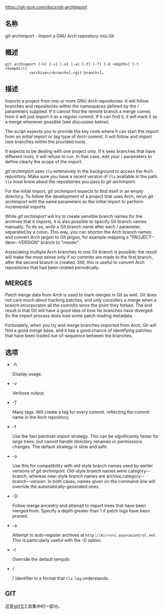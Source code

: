 https://git-scm.com/docs/git-archimport

## 名称

git-archimport - Import a GNU Arch repository into Git

## 概述

```
git archimport [-h] [-v] [-o] [-a] [-f] [-T] [-D <depth>] [-t <tempdir>]
	       <archive>/<branch>[:<git-branch>]…
```

## 描述

Imports a project from one or more GNU Arch repositories. It will follow branches and repositories within the namespaces defined by the <archive>/<branch> parameters supplied. If it cannot find the remote branch a merge comes from it will just import it as a regular commit. If it can find it, it will mark it as a merge whenever possible (see discussion below).

The script expects you to provide the key roots where it can start the import from an *initial import* or *tag* type of Arch commit. It will follow and import new branches within the provided roots.

It expects to be dealing with one project only. If it sees branches that have different roots, it will refuse to run. In that case, edit your <archive>/<branch> parameters to define clearly the scope of the import.

*git archimport* uses `tla` extensively in the background to access the Arch repository. Make sure you have a recent version of `tla` available in the path. `tla` must know about the repositories you pass to *git archimport*.

For the initial import, *git archimport* expects to find itself in an empty directory. To follow the development of a project that uses Arch, rerun *git archimport* with the same parameters as the initial import to perform incremental imports.

While *git archimport* will try to create sensible branch names for the archives that it imports, it is also possible to specify Git branch names manually. To do so, write a Git branch name after each <archive>/<branch> parameter, separated by a colon. This way, you can shorten the Arch branch names and convert Arch jargon to Git jargon, for example mapping a "PROJECT--devo--VERSION" branch to "master".

Associating multiple Arch branches to one Git branch is possible; the result will make the most sense only if no commits are made to the first branch, after the second branch is created. Still, this is useful to convert Arch repositories that had been rotated periodically.

## MERGES

Patch merge data from Arch is used to mark merges in Git as well. Git does not care much about tracking patches, and only considers a merge when a branch incorporates all the commits since the point they forked. The end result is that Git will have a good idea of how far branches have diverged. So the import process does lose some patch-trading metadata.

Fortunately, when you try and merge branches imported from Arch, Git will find a good merge base, and it has a good chance of identifying patches that have been traded out-of-sequence between the branches.

## 选项

- -h

  Display usage.

- -v

  Verbose output.

- -T

  Many tags. Will create a tag for every commit, reflecting the commit name in the Arch repository.

- -f

  Use the fast patchset import strategy. This can be significantly faster for large trees, but cannot handle directory renames or permissions changes. The default strategy is slow and safe.

- -o

  Use this for compatibility with old-style branch names used by earlier versions of *git archimport*. Old-style branch names were category--branch, whereas new-style branch names are archive,category--branch--version. In both cases, names given on the command-line will override the automatically-generated ones.

- -D <depth>

  Follow merge ancestry and attempt to import trees that have been merged from. Specify a depth greater than 1 if patch logs have been pruned.

- -a

  Attempt to auto-register archives at `http://mirrors.sourcecontrol.net` This is particularly useful with the -D option.

- -t <tmpdir>

  Override the default tempdir.

- <archive>/<branch>

  <archive>/<branch> identifier in a format that `tla log` understands.

## GIT

  这是[git[1]](../../Git)工具集中的一部分。